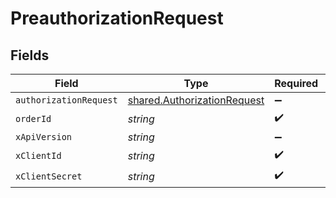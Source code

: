 # PreauthorizationRequest


## Fields

| Field                                                                      | Type                                                                       | Required                                                                   | Description                                                                |
| -------------------------------------------------------------------------- | -------------------------------------------------------------------------- | -------------------------------------------------------------------------- | -------------------------------------------------------------------------- |
| `authorizationRequest`                                                     | [shared.AuthorizationRequest](../../models/shared/authorizationrequest.md) | :heavy_minus_sign:                                                         | N/A                                                                        |
| `orderId`                                                                  | *string*                                                                   | :heavy_check_mark:                                                         | N/A                                                                        |
| `xApiVersion`                                                              | *string*                                                                   | :heavy_minus_sign:                                                         | N/A                                                                        |
| `xClientId`                                                                | *string*                                                                   | :heavy_check_mark:                                                         | N/A                                                                        |
| `xClientSecret`                                                            | *string*                                                                   | :heavy_check_mark:                                                         | N/A                                                                        |